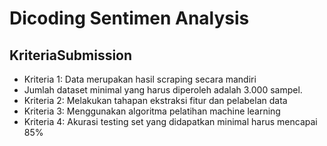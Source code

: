 # Dicoding Sentimen Analysis
###

## KriteriaSubmission
* Kriteria 1: Data merupakan hasil scraping secara mandiri
* Jumlah dataset minimal yang harus diperoleh adalah 3.000 sampel. 
* Kriteria 2: Melakukan tahapan ekstraksi fitur dan pelabelan data
* Kriteria 3: Menggunakan algoritma pelatihan machine learning
* Kriteria 4: Akurasi testing set yang didapatkan minimal harus mencapai 85%

